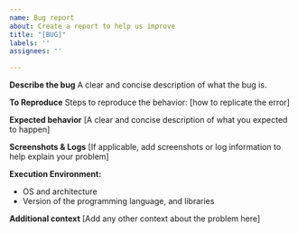 ```yaml
---
name: Bug report
about: Create a report to help us improve
title: "[BUG]"
labels: ''
assignees: ''

---
```


**Describe the bug**
A clear and concise description of what the bug is.

**To Reproduce**
Steps to reproduce the behavior:
[how to replicate the error]

**Expected behavior**
[A clear and concise description of what you expected to happen]

**Screenshots & Logs**
[If applicable, add screenshots or log information to help explain your problem]

**Execution Environment:**
 - OS and architecture
 - Version of the programming language, and libraries

**Additional context**
[Add any other context about the problem here]
